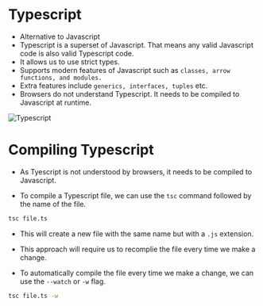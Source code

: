 # Typescript

- Alternative to Javascript
- Typescript is a superset of Javascript. That means any valid Javascript code is also valid Typescript code.
- It allows us to use strict types.
- Supports modern features of Javascript such as `classes, arrow functions, and modules.`
- Extra features include `generics, interfaces, tuples` etc.
- Browsers do not understand Typescript. It needs to be compiled to Javascript at runtime.

![Typescript](https://i.imgur.com/wAr29gQ.png)

# Compiling Typescript

- As Tyescript is not understood by browsers, it needs to be compiled to Javascript.

- To compile a Typescript file, we can use the `tsc` command followed by the name of the file.

```bash
tsc file.ts
```

- This will create a new file with the same name but with a `.js` extension.

- This approach will require us to recomplie the file every time we make a change.

- To automatically compile the file every time we make a change, we can use the `--watch` or `-w` flag.

```bash
tsc file.ts -w
```

 

